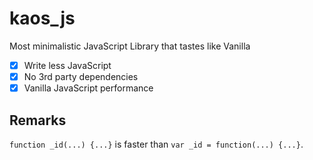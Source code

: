 # kaos_js
Most minimalistic JavaScript Library that tastes like Vanilla

- [X] Write less JavaScript
- [X] No 3rd party dependencies
- [X] Vanilla JavaScript performance

## Remarks

`function _id(...) {...}` is faster than `var _id = function(...) {...}`.
